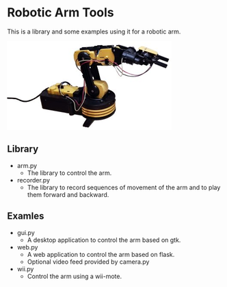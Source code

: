 # Robotic Arm Tools
This is a library and some examples using it for a robotic arm.

![Robotic Arm](arm.jpg)

## Library

* arm.py
  * The library to control the arm.
* recorder.py
  * The library to record sequences of movement of the arm and to play them forward and backward.

## Examles

* gui.py
  * A desktop application to control the arm based on gtk.
* web.py
  * A web application to control the arm based on flask.
  * Optional video feed provided by camera.py
* wii.py
  *  Control the arm using a wii-mote.
